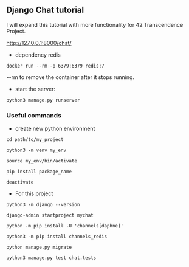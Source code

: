 ## Django Chat tutorial
I will expand this tutorial with more functionality for 42 Transcendence Project.

http://127.0.0.1:8000/chat/

- dependency redis

```docker run --rm -p 6379:6379 redis:7```

--rm to remove the container after it stops running.

- start the server:

```python3 manage.py runserver```

### Useful commands

- create new python environment
```
cd path/to/my_project

python3 -m venv my_env

source my_env/bin/activate

pip install package_name

deactivate
```


- For this project

```python3 -m django --version```

```django-admin startproject mychat```

```python -m pip install -U 'channels[daphne]'```

```python3 -m pip install channels_redis```

```python manage.py migrate```

```python3 manage.py test chat.tests```